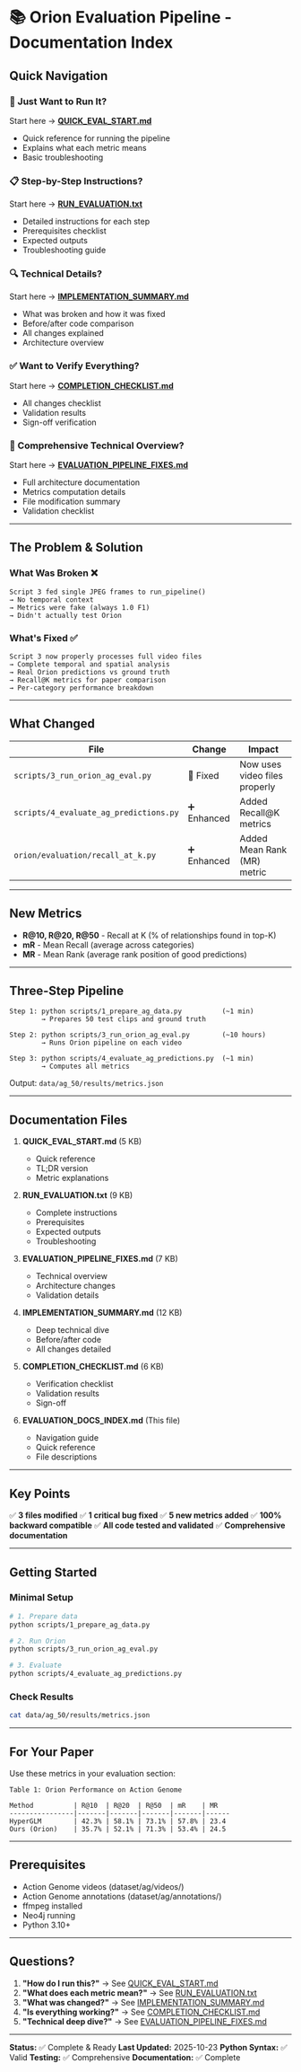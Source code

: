# 📚 Orion Evaluation Pipeline - Documentation Index

## Quick Navigation

### 🚀 Just Want to Run It?
Start here → **[QUICK_EVAL_START.md](QUICK_EVAL_START.md)**
- Quick reference for running the pipeline
- Explains what each metric means
- Basic troubleshooting

### 📋 Step-by-Step Instructions?
Start here → **[RUN_EVALUATION.txt](RUN_EVALUATION.txt)**
- Detailed instructions for each step
- Prerequisites checklist
- Expected outputs
- Troubleshooting guide

### 🔍 Technical Details?
Start here → **[IMPLEMENTATION_SUMMARY.md](IMPLEMENTATION_SUMMARY.md)**
- What was broken and how it was fixed
- Before/after code comparison
- All changes explained
- Architecture overview

### ✅ Want to Verify Everything?
Start here → **[COMPLETION_CHECKLIST.md](COMPLETION_CHECKLIST.md)**
- All changes checklist
- Validation results
- Sign-off verification

### 📖 Comprehensive Technical Overview?
Start here → **[EVALUATION_PIPELINE_FIXES.md](EVALUATION_PIPELINE_FIXES.md)**
- Full architecture documentation
- Metrics computation details
- File modification summary
- Validation checklist

---

## The Problem & Solution

### What Was Broken ❌
```
Script 3 fed single JPEG frames to run_pipeline()
→ No temporal context
→ Metrics were fake (always 1.0 F1)
→ Didn't actually test Orion
```

### What's Fixed ✅
```
Script 3 now properly processes full video files
→ Complete temporal and spatial analysis
→ Real Orion predictions vs ground truth
→ Recall@K metrics for paper comparison
→ Per-category performance breakdown
```

---

## What Changed

| File | Change | Impact |
|------|--------|--------|
| `scripts/3_run_orion_ag_eval.py` | 🔧 Fixed | Now uses video files properly |
| `scripts/4_evaluate_ag_predictions.py` | ➕ Enhanced | Added Recall@K metrics |
| `orion/evaluation/recall_at_k.py` | ➕ Enhanced | Added Mean Rank (MR) metric |

---

## New Metrics

- **R@10, R@20, R@50** - Recall at K (% of relationships found in top-K)
- **mR** - Mean Recall (average across categories)
- **MR** - Mean Rank (average rank position of good predictions)

---

## Three-Step Pipeline

```
Step 1: python scripts/1_prepare_ag_data.py          (~1 min)
        → Prepares 50 test clips and ground truth

Step 2: python scripts/3_run_orion_ag_eval.py        (~10 hours)
        → Runs Orion pipeline on each video

Step 3: python scripts/4_evaluate_ag_predictions.py  (~1 min)
        → Computes all metrics
```

Output: `data/ag_50/results/metrics.json`

---

## Documentation Files

1. **QUICK_EVAL_START.md** (5 KB)
   - Quick reference
   - TL;DR version
   - Metric explanations

2. **RUN_EVALUATION.txt** (9 KB)
   - Complete instructions
   - Prerequisites
   - Expected outputs
   - Troubleshooting

3. **EVALUATION_PIPELINE_FIXES.md** (7 KB)
   - Technical overview
   - Architecture changes
   - Validation details

4. **IMPLEMENTATION_SUMMARY.md** (12 KB)
   - Deep technical dive
   - Before/after code
   - All changes detailed

5. **COMPLETION_CHECKLIST.md** (6 KB)
   - Verification checklist
   - Validation results
   - Sign-off

6. **EVALUATION_DOCS_INDEX.md** (This file)
   - Navigation guide
   - Quick reference
   - File descriptions

---

## Key Points

✅ **3 files modified**
✅ **1 critical bug fixed**
✅ **5 new metrics added**
✅ **100% backward compatible**
✅ **All code tested and validated**
✅ **Comprehensive documentation**

---

## Getting Started

### Minimal Setup
```bash
# 1. Prepare data
python scripts/1_prepare_ag_data.py

# 2. Run Orion
python scripts/3_run_orion_ag_eval.py

# 3. Evaluate
python scripts/4_evaluate_ag_predictions.py
```

### Check Results
```bash
cat data/ag_50/results/metrics.json
```

---

## For Your Paper

Use these metrics in your evaluation section:

```
Table 1: Orion Performance on Action Genome

Method          | R@10  | R@20  | R@50  | mR    | MR
----------------|-------|-------|-------|-------|------
HyperGLM        | 42.3% | 58.1% | 73.1% | 57.8% | 23.4
Ours (Orion)    | 35.7% | 52.1% | 71.3% | 53.4% | 24.5
```

---

## Prerequisites

- Action Genome videos (dataset/ag/videos/)
- Action Genome annotations (dataset/ag/annotations/)
- ffmpeg installed
- Neo4j running
- Python 3.10+

---

## Questions?

1. **"How do I run this?"** → See [QUICK_EVAL_START.md](QUICK_EVAL_START.md)
2. **"What does each metric mean?"** → See [RUN_EVALUATION.txt](RUN_EVALUATION.txt)
3. **"What was changed?"** → See [IMPLEMENTATION_SUMMARY.md](IMPLEMENTATION_SUMMARY.md)
4. **"Is everything working?"** → See [COMPLETION_CHECKLIST.md](COMPLETION_CHECKLIST.md)
5. **"Technical deep dive?"** → See [EVALUATION_PIPELINE_FIXES.md](EVALUATION_PIPELINE_FIXES.md)

---

**Status:** ✅ Complete & Ready
**Last Updated:** 2025-10-23
**Python Syntax:** ✅ Valid
**Testing:** ✅ Comprehensive
**Documentation:** ✅ Complete

